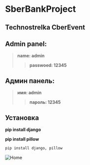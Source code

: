 # SberBankProject
## Technostrelka CberEvent

## Admin panel:

> **name: admin**
>> **passwoed: 12345**

## Админ панель:

> **имя: admin**
>> **пароль: 12345**

## Установка

**pip install django**

**pip install pillow**
```python 
pip install django, pillow
```

![Home](https://sun9-60.userapi.com/impg/F4GeiqEOyO5T4qMif7e7s6EsVUmmy9GjGTfsEw/BXz8ri5j1I4.jpg?size=1000x1000&quality=95&sign=c038978c3f8e749b9eda7c9292875515&type=album, "Проект")